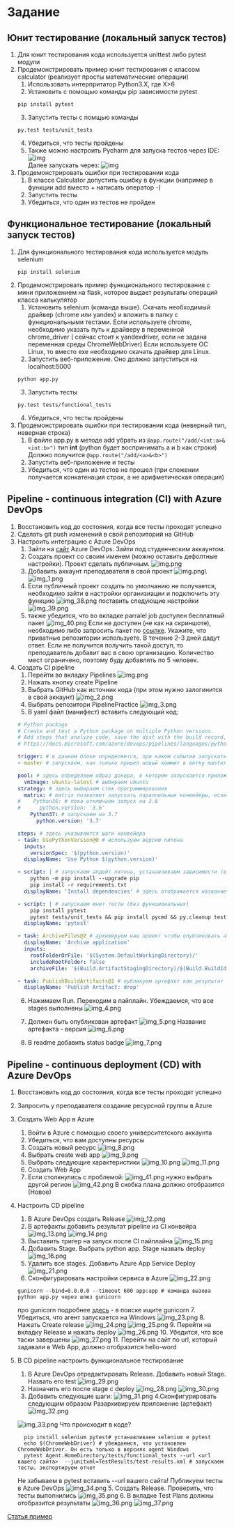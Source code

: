 # Задание

## Юнит тестирование (локальный запуск тестов)

1. Для юнит тестирования кода используется unittest либо pytest модули
2. Продемонстрировать пример юнит тестирования с классом calculator (реализует просты математические операции)
    1. Использовать интерпритатор Python3.X, где X>6
    2. Установить с помощью команды pip зависимости pytest
   ```shell
   pip install pytest
   ```
    3. Запустить тесты с помщью команды
   ```shell
   py.test tests/unit_tests
   ```
    4. Убедиться, что тесты пройдены
    5. Также можно настроить Pycharm для запуска тестов через IDE:
       ![img](assets/images/PycharmPytestSettings.png)\
       Далее запускать через:
       ![img](assets/images/RunTests.png)
3. Продемонстрировать ошибки при тестировании кода
    1. В классе Calculator допустить ошибку в функции (например в функции add вместо + написать оператор -)
    2. Запустить тесты
    3. Убедиться, что один из тестов не пройден

## Функциональное тестирование (локальный запуск тестов)

1. Для функционального тестирования кода используется модуль selenium
   ```shell
   pip install selenium
   ```
2. Продемонстрировать пример функционального тестирования с мини приложением на flask, которое выдает результаты
   операций класса калькулятор
    1. Установить selenium (команда выше). Скачать необходимый драйвер (chrome или yandex) и вложить в папку с
       функциональными тестами. Если используете chrome, необходимо указать путь к драйверу в переменной chrome_driver (
       сейчас стоит к yandexdriver, если не задана переменная среды ChromeWebDriver)
       Если используете ОС Linux, то вместо exe необходимо скачать драйвер для Linux.
    2. Запустить веб-приложение. Оно должно запуститься на localhost:5000
   ```shell
   python app.py
   ``` 
    3. Запустить тесты
   ```shell
   py.test tests/functional_tests
   ```
    4. Убедиться, что тесты пройдены
3. Продемонстрировать ошибки при тестировании кода (неверный тип, неверная строка)
    1. В файле app.py в методе add убрать из ```@app.route("/add/<int:a>&<int:b>")``` тип **int** (python будет
       воспринимать a и b как строки)
       Должно получится ```@app.route("/add/<a>&<b>")```
    2. Запустить веб-приложение и тесты
    3. Убедиться, что один из тестов не прошел (при сложении получается конкатенация строк, а не арифметическая
       операция)

## Pipeline - continuous integration (CI) with Azure DevOps

1. Восстановить код до состояния, когда все тесты проходят успешно
2. Сделать git push изменений в свой репозиторий на GitHub
3. Настроить интеграцию с Azure DevOps
    1. Зайти на [сайт](https://dev.azure.com) Azure DevOps. Зайти под студенческим аккаунтом.
    2. Создать проект со своим именем (можно оставить дефолтные настройки). Проект сделать публичным.
       ![img.png](azureDevOpsNewProj.png)
    3. Добавить аккаунт преподавателя в свой проект
       ![img.png](invite.png)\   
       ![img_1.png](img_1.png)
    4. Если публичный проект создать по умолчанию не получается, необходимо зайти в настройки организиации и подключить эту функцию
    ![img_38.png](img_38.png)
       поставить следующие настройки
       ![img_39.png](img_39.png)
   5. также убедится, что во вкладке parralel job доступен бесплатный пакет
    ![img_40.png](img_40.png)
      Если не доступен (не как на скриншоте), необходимо либо запросить пакет по [ссылке](https://aka.ms/azpipelines-parallelism-request). Укажите, что приватные репозитории используете. В течение 2-3 дней дадут ответ.
      Если не получится получить такой доступ, то преподаватель добавит вас в свою организацию. Количество мест ограничено, поэтому буду добавлять по 5 человек.
3. Создать CI pipeline
    1. Перейти во вкладку Pipelines
       ![img.png](img.png)
    2. Нажать кнопку create Pipeline
    3. Выбрать GitHub как источник кода (при этом нужно залогинится в свой аккаунт)
       ![img_2.png](img_2.png)
    4. Выбрать репозитори PipelinePractice
       ![img_3.png](img_3.png)
    5. В yaml файл (манифест) вставить следующий код:
    ```yaml
    # Python package
    # Create and test a Python package on multiple Python versions.
    # Add steps that analyze code, save the dist with the build record, publish to a PyPI-compatible index, and more:
    # https://docs.microsoft.com/azure/devops/pipelines/languages/python
    
    trigger: # в данном блоке определяется, при каком событии запускать пайплайн
    - master # запускаем, как только пришел новый коммит в ветку master
    
    pool: # здесь определяем образ докера, в котором запускается приложение и версию интерпритатора
      vmImage: ubuntu-latest # выбираем ubuntu
    strategy: # здесь выбираем стек программирования
      matrix: # matrix позволяет запускать параллельные конвейеры, если требуются разные версии
    #    Python36: # пока отключаем запуск на 3.6
    #      python.version: '3.6'
        Python37: # запускаем на 3.7
          python.version: '3.7'
    
    steps: # здесь указываются шаги конвейера
    - task: UsePythonVersion@0 # используем версию питона
      inputs:
        versionSpec: '$(python.version)'
      displayName: 'Use Python $(python.version)'
    
    - script: | # запускаем апдейт питона, устанавливаем зависимости (в нашем случае flask)
        python -m pip install --upgrade pip
        pip install -r requirements.txt
      displayName: 'Install dependencies' # здесь отображается название текущей задачи
    
    - script: | # запускаем юнит тесты (без функциональных)
        pip install pytest 
        pytest tests/unit_tests && pip install pycmd && py.cleanup tests/
      displayName: 'pytest'
    
    - task: ArchiveFiles@2 # архивируем наш проект чтобы опубликовать артефакт. Артефакт это по сути то, что отдает клиенту (например архив с программой)
      displayName: 'Archive application'
      inputs:
        rootFolderOrFile: '$(System.DefaultWorkingDirectory)/'
        includeRootFolder: false
        archiveFile: '$(Build.ArtifactStagingDirectory)/$(Build.BuildId).zip'
    
    - task: PublishBuildArtifacts@1 # публикуем артефакт как результат нашего пайплайна
      displayName: 'Publish Artifact: drop'
    
   ```
    6. Нажимаем Run. Переходим в пайплайн. Убеждаемся, что все stages выполнены
       ![img_4.png](img_4.png)
    7. Должен быть опубликован артефакт
       ![img_5.png](img_5.png)
       Название артефакта - версия
       ![img_6.png](img_6.png)

    8. В readme добавить status badge
       ![img_7.png](img_7.png)

## Pipeline - continuous deployment (CD) with Azure DevOps

1. Восстановить код до состояния, когда все тесты проходят успешно
2. Запросить у преподавателя создание ресурсной группы в Azure
3. Создать Web App в Azure
    1. Войти в Azure с помощью своего университетского аккаунта
    2. Убедиться, что вам доступны ресурсы
    3. Создать новый ресурс
       ![img_8.png](img_8.png)
    4. Выбрать create web app
       ![img_9.png](img_9.png)
    5. Выбрать следующие характеристики
       ![img_10.png](img_10.png)
       ![img_11.png](img_11.png)
    6. Создать Web App
    7. Если столкнулись с проблемой:
    ![img_41.png](img_41.png)
       нужно выбрать другой регион
       ![img_42.png](img_42.png)
       В скобка плана должно отобразится (Новое)
4. Настроить CD pipeline
    1. В Azure DevOps создать Release
       ![img_12.png](img_12.png)
    2. В артефакты добавить результат pipeline из CI конвейра
       ![img_13.png](img_13.png)
       ![img_14.png](img_14.png)
    3. Выставить тригер на запуск после CI пайплайна
       ![img_15.png](img_15.png)
    4. Добавить Stage. Выбрать python app. Stage назвать deploy
       ![img_16.png](img_16.png)
    5. Удалить все stages. Добавить Azure App Service Deploy
       ![img_21.png](img_21.png)
    6. Сконфигурировать настройки сервиса в Azure
       ![img_22.png](img_22.png)
    ```shell
    gunicorn --bind=0.0.0.0 --timeout 600 app:app # команда вызова python app.py через шлюз gunicorn
    ```
   про gunicorn подробнее [здесь](https://docs.microsoft.com/en-us/azure/app-service/configure-language-python) - в
   поиске ищите gunicorn
    7. Убедиться, что агент запускается на Windows
       ![img_23.png](img_23.png)
    8. Нажать Create release
       ![img_24.png](img_24.png)
       ![img_25.png](img_25.png)
    9. Перейти на вкладку Release и нажать deploy
       ![img_26.png](img_26.png)
    10. Убедится, что все таски завершены
        ![img_27.png](img_27.png)
        11. Перейти на сайт по url, который задавали в Web App, должно отобразится hello-word
4. В CD pipeline настроить функциональное тестирование
    1. В Azure DevOps отредактировать Release. Добавить новый Stage. Назвать его test
       ![img_29.png](img_29.png)
    2. Назначить его после stage с deploy
       ![img_28.png](img_28.png)
       ![img_30.png](img_30.png)
    3. Добавить следующие шаги:
       ![img_31.png](img_31.png)
       4.Сконфигурировать следующим образом Разархивируем приложение (артефакт)
       ![img_32.png](img_32.png)

   ![img_33.png](img_33.png)
   Что происходит в коде?
    ```shell
      pip install selenium pytest# устанавливаем selenium и pytest
      echo $(ChromeWebDriver) # убеждаемся, что установлен ChromeWebDriver. Он есть только в версиях agent Windows
      pytest Agent.HomeDirectory/tests/functional_tests --url <url вашего сайта>  --junitxml=TestResults/test-results.xml # запускаем тесты. экспортируем отчет
    ```
   Не забываем в pytest вставить --url вашего сайта!
   Публикуем тесты в Azure DevOps
   ![img_34.png](img_34.png)
    5. Создать Release. Проверить, что тесты выполнились
       ![img_35.png](img_35.png)
    6. В вкладке Test Plans должны отобразится результаты
       ![img_36.png](img_36.png)
       ![img_37.png](img_37.png)

[Статья пример](https://www.azuredevopslabs.com/labs/vstsextend/python/)